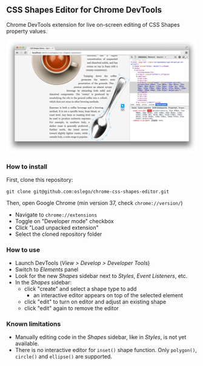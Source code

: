## CSS Shapes Editor for Chrome DevTools

Chrome DevTools extension for live on-screen editing of CSS Shapes property values.

![Screenshot](./screenshot.png)

### How to install

 First, clone this repository:

   ```
   git clone git@github.com:oslego/chrome-css-shapes-editor.git
   ```
 Then, open Google Chrome (min version 37, check `chrome://version/`)
   - Navigate to `chrome://extensions`
   - Toggle on "Developer mode" checkbox
   - Click "Load unpacked extension"
   - Select the cloned repository folder


### How to use

- Launch DevTools (_View > Develop > Developer Tools_)
- Switch to _Elements_ panel
- Look for the new _Shapes_ sidebar next to _Styles_, _Event Listeners_, etc.
- In the _Shapes_ sidebar:
  - click "create" and select a shape type to add
    - an interactive editor appears on top of the selected element
  - click "edit" to turn on editor and adjust an existing shape
  - click "edit" again to remove the editor


### Known limitations

- Manually editing code in the _Shapes_ sidebar, like in _Styles_, is not yet available.
- There is no interactive editor for `inset()` shape function. Only `polygon()`, `circle()` and `ellipse()` are supported.
